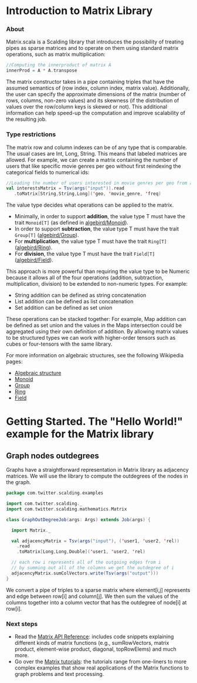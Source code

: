 # Introduction to Matrix Library

### About

Matrix.scala is a Scalding library that introduces the possibility of treating pipes as sparse matrices and to operate on them using standard matrix operations, such as matrix multiplication:
```scala
//Computing the innerproduct of matrix A
innerProd = A * A.transpose
```
The matrix constructor takes in a pipe containing triples that have the assumed semantics of (row index, column index, matrix value). Additionally, the user can specify the approximate dimensions of the matrix (number of rows, columns, non-zero values) and its skewness (if the distribution of values over the row/column keys is skewed or not). This additional information can help speed-up the computation and improve scalability of the resulting job.

### Type restrictions

The matrix row and column indexes can be of any type that is comparable. The usual cases are Int, Long, String. This means that labeled matrices are allowed.
For example, we can create a matrix containing the number of users that like specific movie genres per geo without first reindexing the categorical fields to numerical ids:

```scala
//Loading the number of users interested in movie genres per geo from a Tsv source
val interestsMatrix = Tsv(args("input")).read
   .toMatrix[String,String,Long]('geo, 'movie_genre, 'freq)
```

The value type decides what operations can be applied to the matrix.

* Minimally, in order to support **addition**, the value type T must have the trait `Monoid[T]` (as defined in [algebird/Monoid](https://github.com/twitter/algebird/blob/develop/algebird-core/src/main/scala/com/twitter/algebird/Monoid.scala)).
* In order to support **subtraction**, the value type T must have the trait `Group[T]` ([algebird/Group](https://github.com/twitter/algebird/blob/develop/algebird-core/src/main/scala/com/twitter/algebird/Group.scala)).
* For **multiplication**, the value type T must have the trait `Ring[T]` ([algebird/Ring](https://github.com/twitter/algebird/blob/develop/algebird-core/src/main/scala/com/twitter/algebird/Ring.scala)).
* For **division**, the value type T must have the trait `Field[T]` ([algebird/Field](https://github.com/twitter/algebird/blob/develop/algebird-core/src/main/scala/com/twitter/algebird/Field.scala)).

This approach is more powerful than requiring the value type to be Numeric because it allows all of the four operations (addition, subtraction, multiplication, division) to be extended to non-numeric types. For example:

* String addition can be defined as string concatenation
* List addition can be defined as list concatenation
* Set addition can be defined as set union

These operations can be stacked together: For example, Map addition can be defined as set union and the values in the Maps intersection could be aggregated using their own definition of addition.
By allowing matrix values to be structured types we can work with higher-order tensors such as cubes or four-tensors with the same library.

For more information on algebraic structures, see the following Wikipedia pages:

* [Algebraic structure](http://en.wikipedia.org/wiki/Algebraic_structure)
* [Monoid](http://en.wikipedia.org/wiki/Monoid)
* [Group](http://en.wikipedia.org/wiki/Group_%28mathematics%29)
* [Ring](http://en.wikipedia.org/wiki/Ring_%28mathematics%29)
* [Field](http://en.wikipedia.org/wiki/Field_%28mathematics%29)

# Getting Started. The "Hello World!" example for the Matrix library

## Graph nodes outdegrees

Graphs have a straightforward representation in Matrix library as adjacency matrices. We will use the library to compute the outdegrees of the nodes in the graph.

```scala
package com.twitter.scalding.examples

import com.twitter.scalding._
import com.twitter.scalding.mathematics.Matrix

class GraphOutDegreeJob(args: Args) extends Job(args) {

  import Matrix._

  val adjacencyMatrix = Tsv(args("input"), ('user1, 'user2, 'rel))
    .read
    .toMatrix[Long,Long,Double]('user1, 'user2, 'rel)

  // each row i represents all of the outgoing edges from i
  // by summing out all of the columns we get the outdegree of i
  adjacencyMatrix.sumColVectors.write(Tsv(args("output")))
}
```

We convert a pipe of triples to a sparse matrix where element[i,j] represents and edge between row[i] and column[j]. We then sum the values of the columns together into a column vector that has the outdegree of node[i] at row[i].


### Next steps

* Read the [Matrix API Reference](https://github.com/twitter/scalding/wiki/Matrix-API-Reference): includes code snippets explaining different kinds of matrix functions (e.g., sumRowVectors, matrix product, element-wise product, diagonal, topRowElems) and much more.
* Go over the [Matrix tutorials](https://github.com/twitter/scalding/tree/master/tutorial): the tutorials range from one-liners to more complex examples that show real applications of the Matrix functions to graph problems and text processing.
